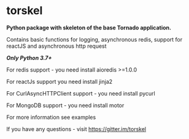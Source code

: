 # torskel
**Python package with skeleton of the base Tornado application.**

Contains basic functions for logging, asynchronous redis, support for reactJS and asynchronous http request

***Only Python 3.7+***

For redis support  - you need install aioredis >=1.0.0

For reactJs support you need install jinja2

For CurlAsyncHTTPClient support - you need install pycurl

For MongoDB support - you need install motor

For more information see examples

If you have any questions - visit https://gitter.im/torskel

